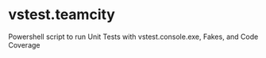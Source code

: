 vstest.teamcity
===============

Powershell script to run Unit Tests with vstest.console.exe, Fakes, and Code Coverage
